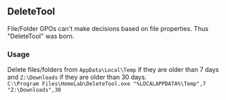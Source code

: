 ## DeleteTool
File/Folder GPOs can't make decisions based on file properties. Thus "DeleteTool" was born.

### Usage
Delete files/folders from `AppData\Local\Temp` if they are older than 7 days and `Z:\Downloads` if they are older than 30 days.  
`C:\Program Files\HomeLab\DeleteTool.exe "%LOCALAPPDATA%\Temp",7 "Z:\Downloads",30`
